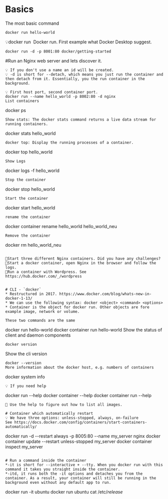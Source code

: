 # Basics
The most basic command
```
docker run hello-world
```
💡docker run <image name>
Docker run. First example what Docker Desktop suggest.
```
docker run -d -p 8001:80 docker/getting-started
 ```
#Run an Nginx web server and lets discover it.
```
💡 If you don't use a name an id will be created.
💡 -d is short for --detach, which means you just run the container and then detach from it. Essentially, you the run container in the background.

💡 First host port, second container port. 
docker run --name hello_world -p 8002:80 -d nginx
List containers
```
docker ps
```
Show stats: The docker stats command returns a live data stream for running containers. 
```
docker stats hello_world
```
docker top: Display the running processes of a container.
```
docker top hello_world 
```
Show Logs
```
docker logs -f hello_world
```
Stop the container
```
docker stop hello_world
```
Start the container
``` 
docker start hello_world
```
rename the container
```  
docker container rename hello_world hello_world_neu
```
Remove the container
```  
docker rm hello_world_neu
```

📝Start three different Nginx containers. Did you have any challenges?
📝Start a docker container, open Nginx in the browser and follow the logs.
📝Run a container with Wordpress. See https://hub.docker.com/_/wordpress


# CLI - `docker`
* Restructured in 2017. https://www.docker.com/blog/whats-new-in-docker-1-13/
* We can use the following syntax: docker <object> <command> <options>
* Container is the object for docker run. Other objects are fore example image, network or volume.

These two commands are the same
``` 
docker  run hello-world
docker container run hello-world
Show the status of client and daemon components
``` 
docker version
```
Show the cli version
``` 
docker --version 
More information about the docker host, e.g. numbers of containers
``` 
docker system info
```
💡 If you need help
``` 
docker run --help
docker container --help
docker container run --help
```
📝 Use the help to figure out how to list all images.

# Container which automatically restart
💡 We have three options: unless-stopped, always, on-failure
See https://docs.docker.com/config/containers/start-containers-automatically/

```
docker run -d --restart always -p 8005:80 --name my_server nginx
docker container update --restart unless-stopped my_server
docker container inspect my_server
```

# Run a command inside the container
*-it is short for --interactive + --tty. When you docker run with this command it takes you straight inside the container.
*-itd, it runs both the -it options and detaches you from the container. As a result, your container will still be running in the background even without any default app to run.
``` 
docker run -it ubuntu
docker run ubuntu cat /etc/*release*